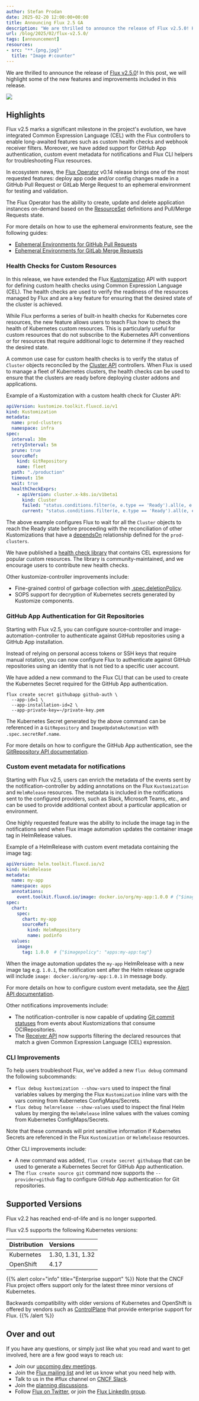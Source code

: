 ```yaml
---
author: Stefan Prodan
date: 2025-02-20 12:00:00+00:00
title: Announcing Flux 2.5 GA
description: "We are thrilled to announce the release of Flux v2.5.0! Here you will find highlights of new features and improvements in this release."
url: /blog/2025/02/flux-v2.5.0/
tags: [announcement]
resources:
- src: "**.{png,jpg}"
  title: "Image #:counter"
---
```


We are thrilled to announce the release of [Flux v2.5.0](https://github.com/fluxcd/flux2/releases/tag/v2.5.0)!
In this post, we will highlight some of the new features and improvements included in this release.

![](featured-image.png)

## Highlights

Flux v2.5 marks a significant milestone in the project's evolution, we have integrated Common Expression Language (CEL)
with the Flux controllers to enable long-awaited features such as custom health checks and webhook receiver filters.
Moreover, we have added support for GitHub App authentication, custom event metadata for notifications and Flux CLI helpers
for troubleshooting Flux resources.

In ecosystem news, the [Flux Operator](https://github.com/controlplaneio-fluxcd/flux-operator) v0.14 release brings
one of the most requested features: deploy app code and/or config changes made in a GitHub Pull Request
or GitLab Merge Request to an ephemeral environment for testing and validation.

The Flux Operator has the ability to create, update and delete application instances on-demand based
on the [ResourceSet](https://fluxcd.control-plane.io/operator/resourcesets/introduction/)
definitions and Pull/Merge Requests state.

For more details on how to use the ephemeral environments feature, see the following guides:

- [Ephemeral Environments for GitHub Pull Requests](https://fluxcd.control-plane.io/operator/resourcesets/github-pull-requests/)
- [Ephemeral Environments for GitLab Merge Requests](https://fluxcd.control-plane.io/operator/resourcesets/gitlab-merge-requests/)

### Health Checks for Custom Resources

In this release, we have extended the Flux [Kustomization](/flux/components/kustomize/kustomizations/) API
with support for defining custom health checks using Common Expression Language (CEL).
The health checks are used to verify the readiness of the resources managed by Flux and are a key feature
for ensuring that the desired state of the cluster is achieved.

While Flux performs a series of built-in health checks for Kubernetes core resources, the new feature
allows users to teach Flux how to check the health of Kubernetes custom resources.
This is particularly useful for custom resources that do not subscribe to the Kubernetes API conventions
or for resources that require additional logic to determine if they reached the desired state.

A common use case for custom health checks is to verify the status of `Cluster` objects reconciled by
the [Cluster API](https://cluster-api.sigs.k8s.io/) controllers. When Flux is used to manage a fleet
of Kubernetes clusters, the health checks can be used to ensure that the clusters are ready before
deploying cluster addons and applications.

Example of a Kustomization with a custom health check for Cluster API:

```yaml
apiVersion: kustomize.toolkit.fluxcd.io/v1
kind: Kustomization
metadata:
  name: prod-clusters
  namespace: infra
spec:
  interval: 30m
  retryInterval: 5m
  prune: true
  sourceRef:
    kind: GitRepository
    name: fleet
  path: "./production"
  timeout: 15m
  wait: true
  healthCheckExprs:
    - apiVersion: cluster.x-k8s.io/v1beta1
      kind: Cluster
      failed: "status.conditions.filter(e, e.type == 'Ready').all(e, e.status == 'False')"
      current: "status.conditions.filter(e, e.type == 'Ready').all(e, e.status == 'True')"
```

The above example configures Flux to wait for all the `Cluster` objects to reach the Ready state
before proceeding with the reconciliation of other Kustomizations that have a
[dependsOn](/flux/components/kustomize/kustomizations/#dependencies) relationship
defined for the `prod-clusters`.

We have published a [health check library](/flux/guides/health-checks/) that contains CEL
expressions for popular custom resources. The library is community-maintained, and we encourage
users to contribute new health checks.

Other kustomize-controller improvements include:

- Fine-grained control of garbage collection with [.spec.deletionPolicy](https://fluxcd.io/flux/components/kustomize/kustomizations/#deletion-policy).
- SOPS support for decryption of Kubernetes secrets generated by Kustomize components.

### GitHub App Authentication for Git Repositories

Starting with Flux v2.5, you can configure source-controller and image-automation-controller
to authenticate against GitHub repositories using a GitHub App installation.

Instead of relying on personal access tokens or SSH keys that require manual rotation,
you can now configure Flux to authenticate against GitHub repositories using an identity
that is not tied to a specific user account.

We have added a new command to the Flux CLI that can be used to create the Kubernetes Secret
required for the GitHub App authentication.

```shell
flux create secret githubapp github-auth \
  --app-id=1 \
  --app-installation-id=2 \
  --app-private-key=~/private-key.pem  
```

The Kubernetes Secret generated by the above command can be referenced in a `GitRepository`
and `ImageUpdateAutomation` with `.spec.secretRef.name`.

For more details on how to configure the GitHub App authentication, see the
[GitRepository API documentation](https://fluxcd.io/flux/components/source/gitrepositories/#github).

### Custom event metadata for notifications

Starting with Flux v2.5, users can enrich the metadata of the events sent by the notification-controller
by adding annotations on the Flux `Kustomization` and `HelmRelease` resources.
The metadata is included in the notifications sent to the configured providers, such as Slack, Microsoft Teams, etc.,
and can be used to provide additional context about a particular application or environment.

One highly requested feature was the ability to include the image tag in the notifications send when
Flux image automation updates the container image tag in HelmRelease values.

Example of a HelmRelease with custom event metadata containing the image tag:

```yaml
apiVersion: helm.toolkit.fluxcd.io/v2
kind: HelmRelease
metadata:
  name: my-app
  namespace: apps
  annotations:
    event.toolkit.fluxcd.io/image: docker.io/org/my-app:1.0.0 # {"$imagepolicy": "apps:my-app"}
spec:
  chart:
    spec:
      chart: my-app
      sourceRef:
        kind: HelmRepository
        name: podinfo
  values:
    image:
      tag: 1.0.0  # {"$imagepolicy": "apps:my-app:tag"}
```

When the image automation updates the `my-app` HelmRelease with a new image tag e.g. `1.0.1`,
the notification sent after the Helm release upgrade will include `image: docker.io/org/my-app:1.0.1`
in message body.

For more details on how to configure custom event metadata, see the
[Alert API documentation](https://fluxcd.io/flux/components/notification/alerts/#event-metadata-from-object-annotations).

Other notifications improvements include:

- The notification-controller is now capable of updating
  [Git commit statuses](https://fluxcd.io/flux/cheatsheets/oci-artifacts/#git-commit-status-updates)
  from events about Kustomizations that consume OCIRepositories.
- The [Receiver API](https://fluxcd.io/flux/components/notification/receivers/#filtering-reconciled-objects-with-cel)
  now supports filtering the declared resources that match a given Common Expression Language (CEL) expression.

### CLI Improvements

To help users troubleshoot Flux, we've added a new `flux debug` command the following subcommands:

- `flux debug kustomization --show-vars` used to inspect the final variables values by merging the Flux `Kustomization`
  inline vars with the vars coming from Kubernetes ConfigMaps/Secrets.
- `flux debug helmrelease --show-values` used to inspect the final Helm values by merging the `HelmRelease`
  inline values with the values coming from Kubernetes ConfigMaps/Secrets.

Note that these commands will print sensitive information if Kubernetes Secrets are referenced in
the Flux `Kustomization` or `HelmRelease` resources.

Other CLI improvements include:

- A new command was added, `flux create secret githubapp` that can be used to generate a Kubernetes Secret
  for GitHub App authentication.
- The `flux create source git` command now supports the `--provider=github` flag to configure GitHub App authentication
  for Git repositories.

## Supported Versions

Flux v2.2 has reached end-of-life and is no longer supported.

Flux v2.5 supports the following Kubernetes versions:

| Distribution | Versions         |
|:-------------|:-----------------|
| Kubernetes   | 1.30, 1.31, 1.32 |
| OpenShift    | 4.17             |

{{% alert color="info" title="Enterprise support" %}}
Note that the CNCF Flux project offers support only for the latest
three minor versions of Kubernetes.

Backwards compatibility with older versions of Kubernetes and OpenShift is offered by vendors
such as [ControlPlane](https://control-plane.io/enterprise-for-flux-cd/) that provide
enterprise support for Flux.
{{% /alert %}}

## Over and out

If you have any questions, or simply just like what you read and want to get involved,
here are a few good ways to reach us:

- Join our [upcoming dev meetings](https://fluxcd.io/community/#meetings).
- Join the [Flux mailing list](https://lists.cncf.io/g/cncf-flux-dev) and let us know what you need help with.
- Talk to us in the #flux channel on [CNCF Slack](https://slack.cncf.io/).
- Join the [planning discussions](https://github.com/fluxcd/flux2/discussions).
- Follow [Flux on Twitter](https://twitter.com/fluxcd), or join the
  [Flux LinkedIn group](https://www.linkedin.com/groups/8985374/).
